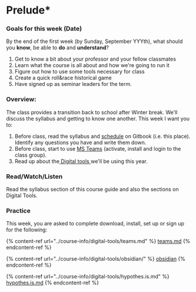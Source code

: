 # Prelude\*

### Goals for this week (Date)

By the end of the first week (by Sunday, September YYYth), what should you **know**, be able to **do** and **understand**?

1. Get to know a bit about your professor and your fellow classmates
2. Learn what the course is all about and how we're going to run it
3. Figure out how to use some tools necessary for class
4. Create a quick roll\&race historical game
5. Have signed up as seminar leaders for the term.&#x20;

### Overview:

The class provides a transition back to school after Winter break. We'll discuss the syllabus and getting to know one another. This week I want you to:&#x20;

1. Before class, read the syllabus and [schedule](../course-info/schedule.md) on Gitbook (i.e. this place). Identify any questions you have and write them down.&#x20;
2. Before class, start to use [MS Teams](../course-info/digital-tools/teams.md) (activate, install and login to the class group).&#x20;
3. Read up about the[ Digital tools ](../course-info/digital-tools/)we'll be using this year.

### Read/Watch/Listen

Read the syllabus section of this course guide and also the sections on Digital Tools.&#x20;

### Practice

This week, you are asked to complete download, install, set up or sign up for the following:&#x20;

{% content-ref url="../course-info/digital-tools/teams.md" %}
[teams.md](../course-info/digital-tools/teams.md)
{% endcontent-ref %}

{% content-ref url="../course-info/digital-tools/obsidian/" %}
[obsidian](../course-info/digital-tools/obsidian/)
{% endcontent-ref %}

{% content-ref url="../course-info/digital-tools/hypothes.is.md" %}
[hypothes.is.md](../course-info/digital-tools/hypothes.is.md)
{% endcontent-ref %}
